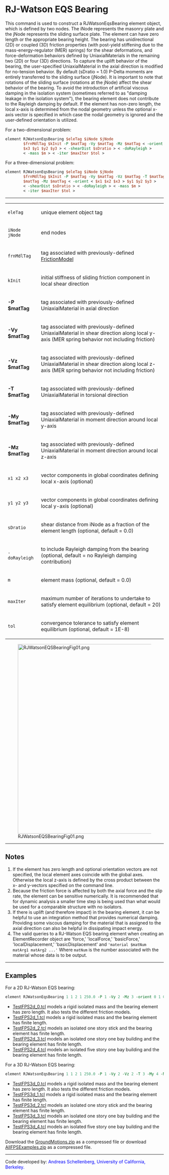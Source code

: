 # RJ-Watson EQS Bearing

This command is used to construct a RJWatsonEqsBearing element
object, which is defined by two nodes. The iNode represents the masonry
plate and the jNode represents the sliding surface plate. The element
can have zero length or the appropriate bearing height. The bearing has
unidirectional (2D) or coupled (3D) friction properties (with post-yield
stiffening due to the mass-energy-regulator (MER) springs) for the shear
deformations, and force-deformation behaviors defined by
UniaxialMaterials in the remaining two (2D) or four (3D) directions. To
capture the uplift behavior of the bearing, the user-specified
UniaxialMaterial in the axial direction is modified for no-tension
behavior. 
By default (sDratio = 1.0) P-Delta moments are entirely
transferred to the sliding surface (jNode). It is important to note that
rotations of the sliding surface (rotations at the jNode) affect the
shear behavior of the bearing. To avoid the introduction of artificial
viscous damping in the isolation system (sometimes referred to as
"damping leakage in the isolation system"), the bearing element does not
contribute to the Rayleigh damping by default. If the element has
non-zero length, the local x-axis is determined from the nodal geometry
unless the optional x-axis vector is specified in which case the nodal
geometry is ignored and the user-defined orientation is utilized.

<p>For a two-dimensional problem:</p>

```tcl
element RJWatsonEqsBearing $eleTag $iNode $jNode
        $frnMdlTag $kInit -P $matTag -Vy $matTag -Mz $matTag < -orient $x1 $x2
        $x3 $y1 $y2 $y3 > < -shearDist $sDratio > < -doRayleigh >
        < -mass $m > < -iter $maxIter $tol >
```

<p>For a three-dimensional problem:</p>

```tcl
element RJWatsonEqsBearing $eleTag $iNode $jNode
        $frnMdlTag $kInit -P $matTag -Vy $matTag -Vz $matTag -T $matTag -My
        $matTag -Mz $matTag < -orient < $x1 $x2 $x3 > $y1 $y2 $y3 >
        < -shearDist $sDratio > < -doRayleigh > < -mass $m >
        < -iter $maxIter $tol >
```

<hr />
<table>
<tbody>
<tr class="odd">
<td><code class="parameter-table-variable">eleTag</code></td>
<td><p>unique element object tag</p></td>
</tr>
<tr class="even">
<td><p><code class="parameter-table-variable">iNode jNode</code></p></td>
<td><p>end nodes</p></td>
</tr>
<tr class="odd">
<td><code class="parameter-table-variable">frnMdlTag</code></td>
<td><p>tag associated with previously-defined <a
href="http://opensees.berkeley.edu/wiki/index.php/FrictionModel_Command">FrictionModel</a></p></td>
</tr>
<tr class="even">
<td><code class="parameter-table-variable">kInit</code></td>
<td><p>initial stiffness of sliding friction component in local shear
direction</p></td>
</tr>
<tr class="odd">
<td><p><strong>-P $matTag</strong></p></td>
<td><p>tag associated with previously-defined UniaxialMaterial in axial
direction</p></td>
</tr>
<tr class="even">
<td><p><strong>-Vy $matTag</strong></p></td>
<td><p>tag associated with previously-defined UniaxialMaterial in shear
direction along local y-axis (MER spring behavior not including
friction)</p></td>
</tr>
<tr class="odd">
<td><p><strong>-Vz $matTag</strong></p></td>
<td><p>tag associated with previously-defined UniaxialMaterial in shear
direction along local z-axis (MER spring behavior not including
friction)</p></td>
</tr>
<tr class="even">
<td><p><strong>-T $matTag</strong></p></td>
<td><p>tag associated with previously-defined UniaxialMaterial in
torsional direction</p></td>
</tr>
<tr class="odd">
<td><p><strong>-My $matTag</strong></p></td>
<td><p>tag associated with previously-defined UniaxialMaterial in moment
direction around local y-axis</p></td>
</tr>
<tr class="even">
<td><p><strong>-Mz $matTag</strong></p></td>
<td><p>tag associated with previously-defined UniaxialMaterial in moment
direction around local z-axis</p></td>
</tr>
<tr class="odd">
<td><p><code class="parameter-table-variable">x1 x2 x3</code></p></td>
<td><p>vector components in global coordinates defining local x-axis
(optional)</p></td>
</tr>
<tr class="even">
<td><p><code class="parameter-table-variable">y1 y2 y3</code></p></td>
<td><p>vector components in global coordinates defining local y-axis
(optional)</p></td>
</tr>
<tr class="odd">
<td><code class="parameter-table-variable">sDratio</code></td>
<td><p>shear distance from iNode as a fraction of the element length
(optional, default = 0.0)</p></td>
</tr>
<tr class="even">
<td><p><code class="parameter-table-flag">-doRayleigh</code></p></td>
<td><p>to include Rayleigh damping from the bearing (optional, default =
no Rayleigh damping contribution)</p></td>
</tr>
<tr class="odd">
<td><code class="parameter-table-variable">m</code></td>
<td><p>element mass (optional, default = 0.0)</p></td>
</tr>
<tr class="even">
<td><code class="parameter-table-variable">maxIter</code></td>
<td><p>maximum number of iterations to undertake to satisfy element
equilibrium (optional, default = 20)</p></td>
</tr>
<tr class="odd">
<td><code class="parameter-table-variable">tol</code></td>
<td><p>convergence tolerance to satisfy element equilibrium (optional,
default = 1E-8)</p></td>
</tr>
</tbody>
</table>
<figure>
<img src="/OpenSeesRT/contrib/static/RJWatsonEQSBearingFig01.png"
title="RJWatsonEQSBearingFig01.png" width="600"
alt="RJWatsonEQSBearingFig01.png" />
<figcaption aria-hidden="true">RJWatsonEQSBearingFig01.png</figcaption>
</figure>
<hr />

## Notes

1. If the element has zero length and optional orientation vectors
are not specified, the local element axes coincide with the global axes.
Otherwise the local z-axis is defined by the cross product between the
x- and y-vectors specified on the command line.
2. Because the friction force is affected by both the axial force and
the slip rate, the element can be sensitive numerically. It is
recommended that for dynamic analysis a smaller time step is being used
than what would be used for a comparable structure with no
isolators.
3. If there is uplift (and therefore impact) in the bearing element,
it can be helpful to use an integration method that provides numerical
damping. Providing some viscous damping for the material that is
assigned to the axial direction can also be helpful in dissipating
impact energy.
4. The valid queries to a RJ-Watson EQS bearing element when creating
an ElementRecorder object are 'force,' 'localForce,' 'basicForce,' 'localDisplacement,' 'basicDisplacement' and `'material $matNum matArg1 matArg2 ...'` Where `matNum` is the number associated with the material
whose data is to be output.

<hr />

## Examples

For a 2D RJ-Watson EQS bearing:
```tcl
element RJWatsonEqsBearing 1 1 2 1 250.0 -P 1 -Vy 2 -Mz 3 -orient 0 1 0 -1 0 0;
```

<ul>
<li><a href="TestFPS2d_0.tcl" title="wikilink">TestFPS2d_0.tcl</a>
models a rigid isolated mass and the bearing element has zero length. It
also tests the different friction models.</li>
<li><a href="TestFPS2d_1.tcl" title="wikilink">TestFPS2d_1.tcl</a>
models a rigid isolated mass and the bearing element has finite
length.</li>
<li><a href="TestFPS2d_2.tcl" title="wikilink">TestFPS2d_2.tcl</a>
models an isolated one story stick and the bearing element has finite
length.</li>
<li><a href="TestFPS2d_3.tcl" title="wikilink">TestFPS2d_3.tcl</a>
models an isolated one story one bay building and the bearing element
has finite length.</li>
<li><a href="TestFPS2d_4.tcl" title="wikilink">TestFPS2d_4.tcl</a>
models an isolated five story one bay building and the bearing element
has finite length.</li>
</ul>

For a 3D RJ-Watson EQS bearing: 
```tcl
element RJWatsonEqsBearing 1 1 2 1 250.0 -P 1 -Vy 2 -Vz 2 -T 3 -My 4 -Mz 4 -orient 0 0 1 -1 0 0;
```

<ul>
<li><a href="TestFPS3d_0.tcl" title="wikilink">TestFPS3d_0.tcl</a>
models a rigid isolated mass and the bearing element has zero length. It
also tests the different friction models.</li>
<li><a href="TestFPS3d_1.tcl" title="wikilink">TestFPS3d_1.tcl</a>
models a rigid isolated mass and the bearing element has finite
length.</li>
<li><a href="TestFPS3d_2.tcl" title="wikilink">TestFPS3d_2.tcl</a>
models an isolated one story stick and the bearing element has finite
length.</li>
<li><a href="TestFPS3d_3.tcl" title="wikilink">TestFPS3d_3.tcl</a>
models an isolated one story one bay building and the bearing element
has finite length.</li>
<li><a href="TestFPS3d_4.tcl" title="wikilink">TestFPS3d_4.tcl</a>
models an isolated five story one bay building and the bearing element
has finite length.</li>
</ul>
<p>Download the <a href="Media:GroundMotions.zip"
title="wikilink">GroundMotions.zip</a> as a compressed file or download
<a href="Media:AllFPSExamples.zip"
title="wikilink">AllFPSExamples.zip</a> as a compressed file.</p>

<hr />

Code developed by: <span style="color:blue"> Andreas Schellenberg, University of California, Berkeley. </span>

